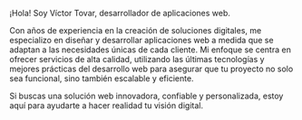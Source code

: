¡Hola! Soy Víctor Tovar, desarrollador de aplicaciones web.

Con años de experiencia en la creación de soluciones digitales, me especializo en diseñar y desarrollar aplicaciones web a medida que se adaptan a las necesidades únicas de cada cliente. Mi enfoque se centra en ofrecer servicios de alta calidad, utilizando las últimas tecnologías y mejores prácticas del desarrollo web para asegurar que tu proyecto no solo sea funcional, sino también escalable y eficiente.

Si buscas una solución web innovadora, confiable y personalizada, estoy aquí para ayudarte a hacer realidad tu visión digital.
